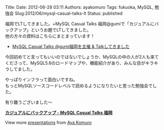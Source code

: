 Title: 
Date: 2012-06-28 03:11
Authors: ayakomuro
Tags:  fukuoka, MySQL, 勉強会
Slug:2012/06/mysql-casual-talks-lt
Status: published


福岡でLTしてきました。+MySQL Casual Talks
福岡@gumiで「カジュアルにバックアップ」というお題でLTしてきました。  
他の方々の資料はこちらにまとまっています！

-   [MySQL Casual Talks @gumi福岡を主催 &
    Talkしてきました](http://spring-mt.tumblr.com/post/26006714783/mysql-casual-talks-gumi-talk)

今回初めてと言ってもいいのではないでしょうか、MySQLの中の人が2人も来てくださって、MySQL5.6のロードマップや、機能紹介があり、みんな目がキラキラしてました。

やっぱりインフラって面白いですね。  
もっとMySQLソースコードレベルで読めるようになりたいと思った勉強会でした。

有り難うございました〜

**[カジュアルにバックアップ - MySQL Casual Talks
福岡](http://www.slideshare.net/popowa/mysql-cacual "カジュアルにバックアップ - MySQL Casual Talks 福岡")**

View more [presentations](http://www.slideshare.net/) from [Aya
Komuro](http://www.slideshare.net/popowa)
